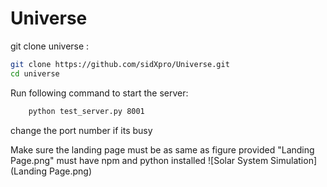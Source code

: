 # Universe

git clone universe :
```bash
git clone https://github.com/sidXpro/Universe.git
cd universe
```
Run following command to start the server:
```bash
	python test_server.py 8001
```

change the port number if its busy

Make sure the landing page must be as same as figure provided "Landing Page.png"
must have npm and python installed
![Solar System Simulation](Landing Page.png)
